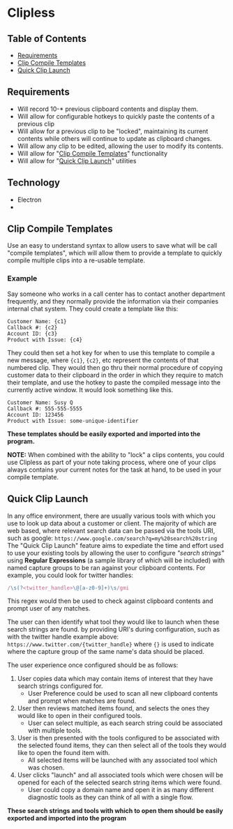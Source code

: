 # Clipless


## Table of Contents

- [Requirements](#requirements)
- [Clip Compile Templates](#clip-compile-templates)
- [Quick Clip Launch](#clip-quick-launch)

## Requirements

- Will record 10-* previous clipboard contents and display them.
- Will allow for configurable hotkeys to quickly paste the contents of a previous clip
- Will allow for a previous clip to be "locked", maintaining its current contents while others will continue to update as clipboard changes.
- Will allow any clip to be edited, allowing the user to modify its contents.
- Will allow for "[Clip Compile Templates](#clip-compile-templates)" functionality
- Will allow for "[Quick Clip Launch](#clip-quick-launch)" utilities


## Technology

- Electron
- 


## Clip Compile Templates

Use an easy to understand syntax to allow users to save what will be call "compile templates", which will allow them to provide a template to quickly compile multiple clips into a re-usable template.

### Example

Say someone who works in a call center has to contact another department frequently, and they normally provide the information via their companies internal chat system.
They could create a template like this:
```
Customer Name: {c1}
Callback #: {c2}
Account ID: {c3}
Product with Issue: {c4}
```

They could then set a hot key for when to use this template to compile a new message, where `{c1}`, `{c2}`, etc represent the contents of that numbered clip.
They would then go thru their normal procedure of copying customer data to their clipboard in the order in which they require to match their template, and use the hotkey to paste the compiled message into the currently active window. It would look something like this.

```
Customer Name: Susy Q
Callback #: 555-555-5555
Account ID: 123456
Product with Issue: some-unique-identifier
```

**These templates should be easily exported and imported into the program.**

**NOTE:** When combined with the ability to "lock" a clips contents, you could use Clipless as part of your note taking process, where one of your clips always contains your current notes for the task at hand, to be used in your compile template.

## Quick Clip Launch

In any office environment, there are usually various tools with which you use to look up data about a customer or client. The majority of which are web based, where relevant search data can be passed via the tools URI, such as google: `https://www.google.com/search?q=my%20search%20string`
The "Quick Clip Launch" feature aims to expediate the time and effort used to use your existing tools by allowing the user to configure *"search strings"* using **Regular Expressions** (a sample library of which will be included) with named capture groups to be ran against your clipboard contents. For example, you could look for twitter handles:

```javascript
/\s(?<twitter_handle>\@[a-z0-9]+)\s/gmi
```

This regex would then be used to check against clipboard contents and prompt user of any matches.

The user can then identify what tool they would like to launch when these search strings are found. by providing URI's during configuration, such as with the twitter handle example above: `https://www.twitter.com/{twitter_handle}` where `{}` is used to indicate where the capture group of the same name's data should be placed.

The user experience once configured should be as follows:

1. User copies data which may contain items of interest that they have search strings configured for.
    - User Preference could be used to scan all new clipboard contents and prompt when matches are found.
2. User then reviews matched items found, and selects the ones they would like to open in their configured tools.
    - User can select multiple, as each search string could be associated with multiple tools.
3. User is then presented with the tools configured to be associated with the selected found items, they can then select all of the tools they would like to open the found item with.
    - All selected items will be launched with any associated tool which was chosen.
4. User clicks "launch" and all associated tools which were chosen will be opened for each of the selected search string items which were found.
    - User could copy a domain name and open it in as many different diagnostic tools as they can think of all with a single flow.

**These search strings and tools with which to open them should be easily exported and imported into the program**

